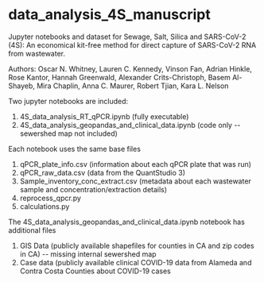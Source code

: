 # data_analysis_4S_manuscript
Jupyter notebooks and dataset for Sewage, Salt, Silica and SARS-CoV-2 (4S): An economical kit-free method for direct capture of SARS-CoV-2 RNA from wastewater.

Authors: Oscar N. Whitney, Lauren C. Kennedy, Vinson Fan, Adrian Hinkle, Rose Kantor, Hannah Greenwald, Alexander Crits-Christoph, Basem Al-Shayeb, Mira Chaplin, Anna C. Maurer, Robert Tjian, Kara L. Nelson

Two jupyter notebooks are included:
1. 4S_data_analysis_RT_qPCR.ipynb (fully executable)
2. 4S_data_analysis_geopandas_and_clinical_data.ipynb (code only -- sewershed map not included)

Each notebook uses the same base files
1. qPCR_plate_info.csv (information about each  qPCR plate that was run)
2. qPCR_raw_data.csv (data from the QuantStudio 3)
3. Sample_inventory_conc_extract.csv (metadata about each wastewater sample and concentration/extraction details)
4. reprocess_qpcr.py
5. calculations.py

The 4S_data_analysis_geopandas_and_clinical_data.ipynb notebook has additional files
1. GIS Data (publicly available shapefiles for counties in CA and zip codes in CA) -- missing internal sewershed map
2. Case data (publicly  available clinical COVID-19 data from Alameda and Contra Costa Counties about COVID-19 cases
